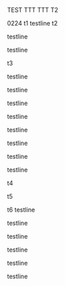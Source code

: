TEST
TTT
TTT
T2

0224
t1
testline
t2

testline

testline


t3

testline

testline

testline

testline

testline

testline

testline

testline

t4

t5

t6
testline

testline

testline

testline

testline

testline

